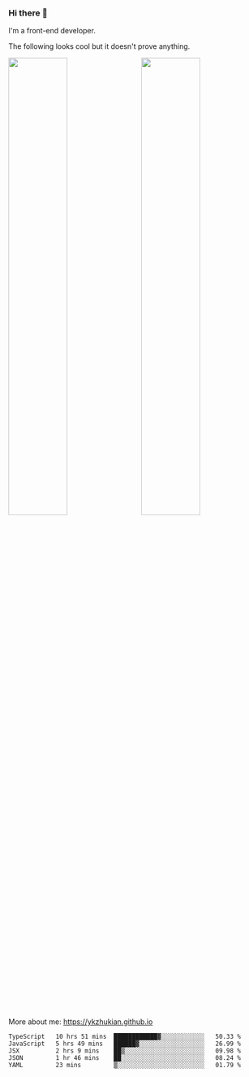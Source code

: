 ### Hi there 👋

I'm a front-end developer.

The following looks cool but it doesn't prove anything.

[<img align="right" width="48%" src="https://github-readme-stats.vercel.app/api?username=ykzhukian&show_icons=true&theme=dracula">](https://github.com/anuraghazra/github-readme-stats)

[<img width="48%" src="https://github-readme-stats.vercel.app/api/top-langs/?username=ykzhukian&layout=compact&theme=dracula">](https://github.com/anuraghazra/github-readme-stats)

More about me: 
https://ykzhukian.github.io

<!--START_SECTION:waka-->
```text
TypeScript   10 hrs 51 mins  ████████████▓░░░░░░░░░░░░   50.33 % 
JavaScript   5 hrs 49 mins   ██████▓░░░░░░░░░░░░░░░░░░   26.99 % 
JSX          2 hrs 9 mins    ██▒░░░░░░░░░░░░░░░░░░░░░░   09.98 % 
JSON         1 hr 46 mins    ██░░░░░░░░░░░░░░░░░░░░░░░   08.24 % 
YAML         23 mins         ▒░░░░░░░░░░░░░░░░░░░░░░░░   01.79 % 
```
<!--END_SECTION:waka-->
